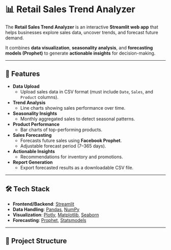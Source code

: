 # 📊 Retail Sales Trend Analyzer

The **Retail Sales Trend Analyzer** is an interactive **Streamlit web app** that helps businesses explore sales data, uncover trends, and forecast future demand.  

It combines **data visualization**, **seasonality analysis**, and **forecasting models (Prophet)** to generate **actionable insights** for decision-making.

---

## 🚀 Features
- **Data Upload**
  - Upload sales data in CSV format (must include `Date`, `Sales`, and `Product` columns).  
- **Trend Analysis**
  - Line charts showing sales performance over time.  
- **Seasonality Insights**
  - Monthly aggregated sales to detect seasonal patterns.  
- **Product Performance**
  - Bar charts of top-performing products.  
- **Sales Forecasting**
  - Forecasts future sales using **Facebook Prophet**.  
  - Adjustable forecast period (7–365 days).  
- **Actionable Insights**
  - Recommendations for inventory and promotions.  
- **Report Generation**
  - Export forecasted results as a downloadable CSV file.  

---

## 🛠️ Tech Stack
- **Frontend/Backend**: [Streamlit](https://streamlit.io/)  
- **Data Handling**: [Pandas](https://pandas.pydata.org/), [NumPy](https://numpy.org/)  
- **Visualization**: [Plotly](https://plotly.com/), [Matplotlib](https://matplotlib.org/), [Seaborn](https://seaborn.pydata.org/)  
- **Forecasting**: [Prophet](https://facebook.github.io/prophet/), [Statsmodels](https://www.statsmodels.org/)  

---

## 📂 Project Structure
